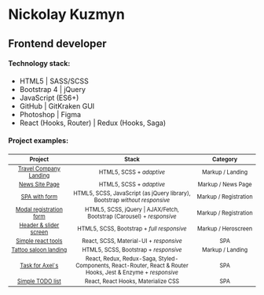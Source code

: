# Nickolay Kuzmyn 
## Frontend developer

#### Technology stack:
<ul>
<li>HTML5 | SASS/SCSS</li>
<li>Bootstrap 4 | jQuery</li>
<li>JavaScript (ES6+)</li>
<li>GitHub | GitKraken GUI</li>
<li>Photoshop | Figma</li>
<li>React (Hooks, Router) | Redux (Hooks, Saga)</li>
</ul>

#### Project examples:

<div class="w3-responsive">
<table style="font-size: 80%" width="100%" class="w3-table-all notranslate" id="myTable">
<thead>
<tr class="w3-white">
<th width="25%">Project</th>
<th width="50%">Stack</th>
<th width="25%">Category</th>
</tr>
</thead>
<tbody>
<tr>
<td align="center"><a href="https://n-icko.github.io/TravelCompanyLandingPage">Travel Company Landing</a></td>
<td align="center">HTML5, SCSS + <em>adaptive</em></td>
<td align="center">Markup / Landing</td>
</tr>
<tr>
<td align="center"><a href="https://n-icko.github.io/testTask__News-site-markup/">News Site Page</a></td>
<td align="center">HTML5, SCSS + <em>adaptive</em></td>
<td align="center">Markup / News Page</td>
</tr>
<tr>
<td align="center"><a href="https://n-icko.github.io/testTask__SPA-with-form/">SPA with form</a></td>
<td align="center"> HTML5, SCSS, JavaScript (as jQuery library), Bootstrap <em>without responsive </em></td>
<td align="center"> Markup / Registration</td>
</tr>
<tr>
<td align="center"><a href="https://n-icko.github.io/testTask__Modal-registration/"> Modal registration form</a></td>
<td align="center"> HTML5, SCSS, jQuery | AJAX/Fetch, Bootstrap (Carousel) + <em>responsive</em></td>
<td align="center"> Markup / Registration</td>
</tr>
<tr>
<td align="center"><a href="https://github.com/N-icko/testTask__Title-page"> Header & slider screen</a></td>
<td align="center"> HTML5, SCSS, Bootstrap + <em>full responsive</em></td>
<td align="center"> Markup / Heroscreen</td>
</tr>
<tr>
<td align="center"><a href="https://n-icko.github.io/react-tools/"> Simple react tools</a></td>
<td align="center"> React, SCSS, Material-UI + <em>responsive</em></td>
<td align="center"> SPA</td>
</tr>
<tr>
<td align="center"><a href="https://n-icko.github.io/testTask__TattooLandingPage/"> Tattoo saloon landing</a></td>
<td align="center"> HTML5, SCSS, Bootstrap + <em>responsive</em></td>
<td align="center"> Markup / Landing </td>
</tr>
<tr>
<td align="center"><a href="https://github.com/N-icko/axels-test-task">Task for Axel`s</a></td>
<td align="center"> React, Redux, Redux-Saga, Styled-Components, React-Router, React & Router Hooks, Jest & Enzyme  + <em>responsive</em></td>
<td align="center"> SPA </td>
</tr>
<tr>
<td align="center"><a href="https://github.com/N-icko/react-todo">Simple TODO list</a></td>
<td align="center"> React, React Hooks, Materialize CSS</td>
<td align="center"> SPA </td>
</tr>
</tbody>
</table>
</div>
